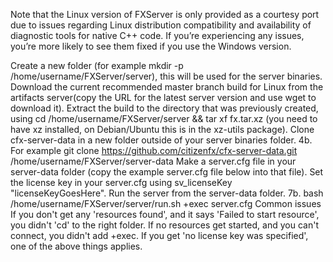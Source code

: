 Note that the Linux version of FXServer is only provided as a courtesy port due to issues regarding Linux distribution compatibility and availability of diagnostic tools for native C++ code. If you’re experiencing any issues, you’re more likely to see them fixed if you use the Windows version.

Create a new folder (for example mkdir -p /home/username/FXServer/server), this will be used for the server binaries.
Download the current recommended master branch build for Linux from the artifacts server(copy the URL for the latest server version and use wget <url> to download it).
Extract the build to the directory that was previously created, using cd /home/username/FXServer/server && tar xf fx.tar.xz (you need to have xz installed, on Debian/Ubuntu this is in the xz-utils package).
Clone cfx-server-data in a new folder outside of your server binaries folder.
4b. For example git clone https://github.com/citizenfx/cfx-server-data.git /home/username/FXServer/server-data
Make a server.cfg file in your server-data folder (copy the example server.cfg file below into that file).
Set the license key in your server.cfg using sv_licenseKey "licenseKeyGoesHere".
Run the server from the server-data folder.
7b. bash /home/username/FXServer/server/run.sh +exec server.cfg
Common issues
If you don't get any 'resources found', and it says 'Failed to start resource', you didn't 'cd' to the right folder.
If no resources get started, and you can't connect, you didn't add +exec.
If you get 'no license key was specified', one of the above things applies.

